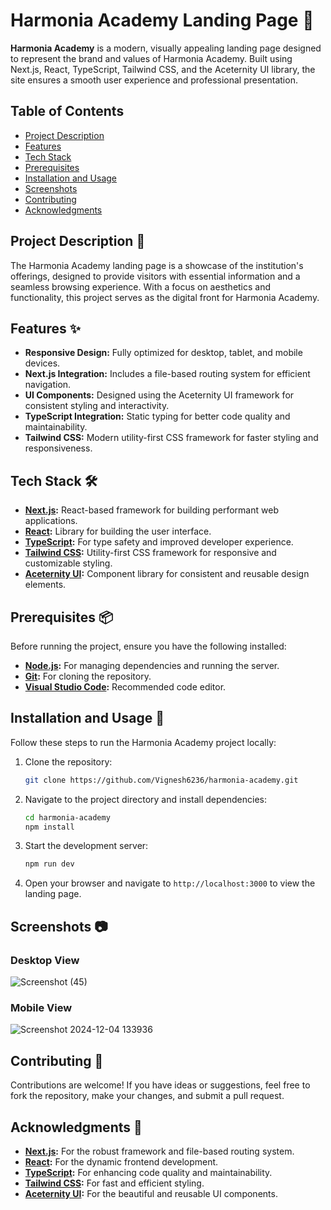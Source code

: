 
# Harmonia Academy Landing Page 🎸

**Harmonia Academy** is a modern, visually appealing landing page designed to represent the brand and values of Harmonia Academy. Built using Next.js, React, TypeScript, Tailwind CSS, and the Aceternity UI library, the site ensures a smooth user experience and professional presentation.

## Table of Contents

- [Project Description](#project-description)
- [Features](#features)
- [Tech Stack](#tech-stack)
- [Prerequisites](#prerequisites)
- [Installation and Usage](#installation-and-usage)
- [Screenshots](#screenshots)
- [Contributing](#contributing)
- [Acknowledgments](#acknowledgments)

## Project Description 📖

The Harmonia Academy landing page is a showcase of the institution's offerings, designed to provide visitors with essential information and a seamless browsing experience. With a focus on aesthetics and functionality, this project serves as the digital front for Harmonia Academy.

## Features ✨

- **Responsive Design:** Fully optimized for desktop, tablet, and mobile devices.
- **Next.js Integration:** Includes a file-based routing system for efficient navigation.
- **UI Components:** Designed using the Aceternity UI framework for consistent styling and interactivity.
- **TypeScript Integration:** Static typing for better code quality and maintainability.
- **Tailwind CSS:** Modern utility-first CSS framework for faster styling and responsiveness.

## Tech Stack 🛠️

- **[Next.js](https://nextjs.org/):** React-based framework for building performant web applications.
- **[React](https://reactjs.org/):** Library for building the user interface.
- **[TypeScript](https://www.typescriptlang.org/):** For type safety and improved developer experience.
- **[Tailwind CSS](https://tailwindcss.com/):** Utility-first CSS framework for responsive and customizable styling.
- **[Aceternity UI](https://ui.aceternity.com/):** Component library for consistent and reusable design elements.

## Prerequisites 📦

Before running the project, ensure you have the following installed:

- **[Node.js](https://nodejs.org/):** For managing dependencies and running the server.
- **[Git](https://git-scm.com/):** For cloning the repository.
- **[Visual Studio Code](https://code.visualstudio.com/):** Recommended code editor.

## Installation and Usage 🚀

Follow these steps to run the Harmonia Academy project locally:

1. Clone the repository:
   ```bash
   git clone https://github.com/Vignesh6236/harmonia-academy.git
   ```

2. Navigate to the project directory and install dependencies:
   ```bash
   cd harmonia-academy
   npm install
   ```

3. Start the development server:
   ```bash
   npm run dev
   ```

4. Open your browser and navigate to `http://localhost:3000` to view the landing page.

## Screenshots 📷

### Desktop View
![Screenshot (45)](https://github.com/user-attachments/assets/758b2eb0-1ff4-4237-a8cc-943fd4ebee0a)


### Mobile View

![Screenshot 2024-12-04 133936](https://github.com/user-attachments/assets/299d9658-d0c6-42fd-adb9-5434b469421d)

## Contributing 🤝

Contributions are welcome! If you have ideas or suggestions, feel free to fork the repository, make your changes, and submit a pull request.

## Acknowledgments 🙏

- **[Next.js](https://nextjs.org/):** For the robust framework and file-based routing system.
- **[React](https://reactjs.org/):** For the dynamic frontend development.
- **[TypeScript](https://www.typescriptlang.org/):** For enhancing code quality and maintainability.
- **[Tailwind CSS](https://tailwindcss.com/):** For fast and efficient styling.
- **[Aceternity UI](https://ui.aceternity.com/):** For the beautiful and reusable UI components.
